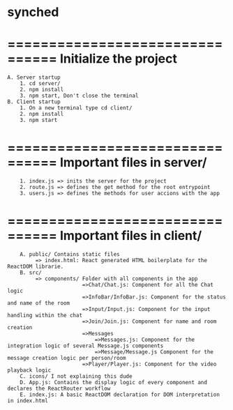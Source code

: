 # synched
================================
    Initialize the project
================================
    A. Server startup
        1. cd server/
        2. npm install
        3. npm start, Don't close the terminal
    B. Client startup
        1. On a new terminal type cd client/
        2. npm install
        3. npm start
================================
    Important files in server/
================================
        1. index.js => inits the server for the project
        2. route.js => defines the get method for the root entrypoint
        3. users.js => defines the methods for user accions with the app
================================
    Important files in client/
================================
        A. public/ Contains static files
             => index.html: React generated HTML boilerplate for the ReactDOM librarie.
        B. src/
             => components/ Folder with all components in the app
                            =>Chat/Chat.js: Component for all the Chat logic
                            =>InfoBar/InfoBar.js: Component for the status and name of the room
                            =>Input/Input.js: Component for the input handling within the chat
                            =>Join/Join.js: Component for name and room creation
                            =>Messages
                                =>Messages.js: Component for the integration logic of several Message.js components
                                =>Message/Message.js Component for the message creation logic per person/room
                            =>Player/Player.js: Component for the video playback logic
        C. icons/ I not explaining this dude
        D. App.js: Contains the display logic of every component and declares the ReactRouter workflow
        E. index.js: A basic ReactDOM declaration for DOM interpretation in index.html